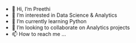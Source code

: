 - 👋 Hi, I’m Preethi
- 👀 I’m interested in Data Science & Analytics
- 🌱 I’m currently learning Python
- 💞️ I’m looking to collaborate on Analytics projects
- 📫 How to reach me ...

<!---
panantharamu/panantharamu is a ✨ special ✨ repository because its `README.md` (this file) appears on your GitHub profile.
You can click the Preview link to take a look at your changes.
--->
